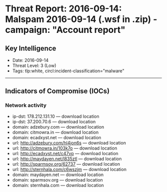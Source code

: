 # Threat Report: 2016-09-14: Malspam 2016-09-14 (.wsf in .zip) - campaign: "Account report"


## Key Intelligence
* Date: 2016-09-14
* Threat Level: 3 (Low)
* Tags: tlp:white, circl:incident-classification="malware"

---

## Indicators of Compromise (IOCs)
### Network activity
* ip-dst: 178.212.131.10 — download location
* ip-dst: 37.200.70.6 — download location
* domain: adzebury.com — download location
* domain: citmowra.in — download location
* domain: ecadxyst.net — download location
* url: http://adzebury.com/hl4jon6s — download location
* url: http://citmowra.in/103k7o — download location
* url: http://ecadxyst.net/c47vp — download location
* url: http://maydayen.net/l835ztl — download location
* url: http://sparmsov.org/62737 — download location
* url: http://sternhala.com/c6wszjm — download location
* domain: maydayen.net — download location
* domain: sparmsov.org — download location
* domain: sternhala.com — download location
